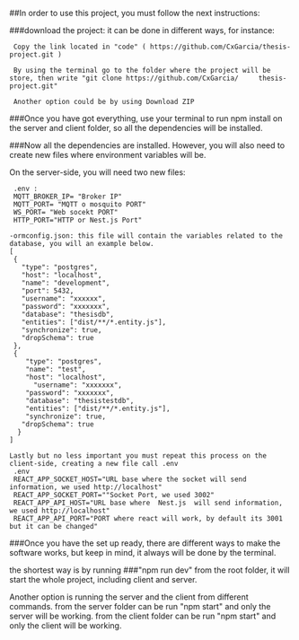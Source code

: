 ##In order to use this project, you must follow the next instructions:

 ###download the project: it can be done in different ways, for instance:

     Copy the link located in "code" ( https://github.com/CxGarcia/thesis-project.git )

     By using the terminal go to the folder where the project will be store, then write "git clone https://github.com/CxGarcia/     thesis-project.git"

     Another option could be by using Download ZIP

 ###Once you have got everything, use your terminal to run npm install on the server and client folder, so all the dependencies  will be installed.

###Now all the dependencies are installed. However, you will also need to create new files where environment variables will be.

   On the server-side, you will need two new files:

     .env :
     MQTT_BROKER_IP= "Broker IP"
     MQTT_PORT= "MQTT o mosquito PORT"
     WS_PORT= "Web socekt PORT"
     HTTP_PORT="HTTP or Nest.js Port"

    -ormconfig.json: this file will contain the variables related to the database, you will an example below.
    [
     {
       "type": "postgres",
       "host": "localhost",
       "name": "development",
       "port": 5432,
       "username": "xxxxxx",
       "password": "xxxxxxx",
       "database": "thesisdb",
       "entities": ["dist/**/*.entity.js"],
       "synchronize": true,
       "dropSchema": true
     },
     {
        "type": "postgres",
        "name": "test",
        "host": "localhost",
          "username": "xxxxxxx",
        "password": "xxxxxxx",
        "database": "thesistestdb",
        "entities": ["dist/**/*.entity.js"],
        "synchronize": true,
       "dropSchema": true
      }
    ]

    Lastly but no less important you must repeat this process on the client-side, creating a new file call .env
     .env 
     REACT_APP_SOCKET_HOST="URL base where the socket will send information, we used http://localhost" 
     REACT_APP_SOCKET_PORT=""Socket Port, we used 3002"
     REACT_APP_API_HOST="URL base where  Nest.js  will send information, we used http://localhost" 
     REACT_APP_API_PORT="PORT where react will work, by default its 3001 but it can be changed"

 ###Once you have the set up ready, there are different ways to make the software works, but keep in mind, it always will be done by the terminal.

  the shortest way is by running  ###"npm run dev"  from the root folder, it will start the whole project, including client   and server.

  Another option is running the server and the client from different commands.
  from the server folder can be run "npm start" and only the server will be working.
  from the client folder can be run "npm start" and only the client will be working. 
